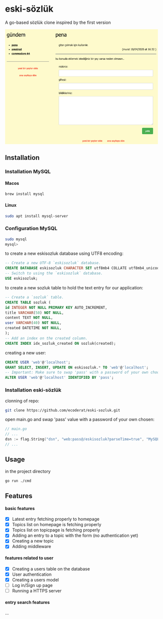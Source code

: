 # eski-sözlük

A go-based sözlük clone inspired by the first version

![homepage](https://github.com/ecoderat/eski-sozluk/blob/master/ui/static/img/eski-sozluk.png?raw=true)

## Installation
### Installation MySQL
#### Macos
```bash
brew install mysql
```
#### Linux
```bash
sudo apt install mysql-server
```
### Configuration MySQL
```bash
sudo mysql
mysql>
```
to create a new eskisozluk database using UTF8 encoding:
```SQL
-- Create a new UTF-8 `eskisozluk` database.
CREATE DATABASE eskisozluk CHARACTER SET utf8mb4 COLLATE utf8mb4_unicode_ci;
-- Switch to using the `eskisozluk` database.
USE eskisozluk;
```
to create a new sozluk table to hold the text entry for our application:
```SQL
-- Create a `sozluk` table.
CREATE TABLE sozluk (
id INTEGER NOT NULL PRIMARY KEY AUTO_INCREMENT,
title VARCHAR(50) NOT NULL,
content TEXT NOT NULL,
user VARCHAR(40) NOT NULL,
created DATETIME NOT NULL,
);
-- Add an index on the created column.
CREATE INDEX idx_sozluk_created ON sozluk(created);
```
creating a new user:
```SQL
CREATE USER 'web'@'localhost';
GRANT SELECT, INSERT, UPDATE ON eskisozluk.* TO 'web'@'localhost';
-- Important: Make sure to swap 'pass' with a password of your own choosing.
ALTER USER 'web'@'localhost' IDENTIFIED BY 'pass';
```

### Installation eski-sözlük
clonning of repo:
```bash
git clone https://github.com/ecoderat/eski-sozluk.git
```
open main.go and swap 'pass' value with a password of your own chosen:
```go
// main.go
// ...
dsn := flag.String("dsn", "web:pass@/eskisozluk?parseTime=true", "MySQL data source name")
// ...
```


## Usage
in the project directory
```bash
go run ./cmd
```
## Features
#### basic features
- [x] Latest entry fetching properly to homepage
- [x] Topics list on homepage is fetching properly
- [x] Topics list on topicpage is fetching properly
- [x] Adding an entry to a topic with the form (no authentication yet)
- [x] Creating a new topic 
- [x] Adding middleware

#### features related to user
- [x] Creating a users table on the database
- [x] User authentication
- [x] Creating a users model
- [ ] Log in/Sign up page
- [ ] Running a HTTPS server

#### entry search features
...
